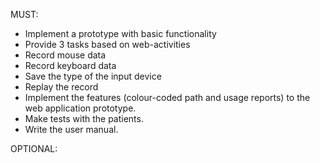 MUST:

- Implement a prototype with basic functionality
- Provide 3 tasks based on web-activities
- Record mouse data
- Record keyboard data
- Save the type of the input device
- Replay the record
- Implement the features (colour-coded path and usage reports) to the web
  application prototype.
- Make tests with the patients.
- Write the user manual.

OPTIONAL:
